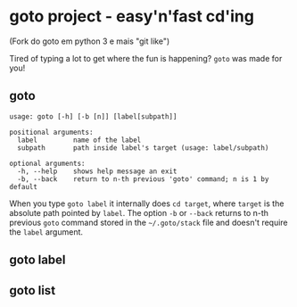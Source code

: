 goto project - easy'n'fast cd'ing
=================================

(Fork do goto em python 3 e mais "git like")

Tired of typing a lot to get where the fun is happening? `goto` was made for you!


goto
----
    usage: goto [-h] [-b [n]] [label[subpath]]
    
    positional arguments:
      label         name of the label
      subpath       path inside label's target (usage: label/subpath)
    
    optional arguments:
      -h, --help    shows help message an exit
      -b, --back    return to n-th previous 'goto' command; n is 1 by default

When you type `goto label` it internally does `cd target`, where `target` is the absolute path pointed by `label`. The option `-b` or `--back` returns to n-th previous `goto` command stored in the `~/.goto/stack` file and doesn't require the `label` argument.

goto label
----------

goto list
---------

